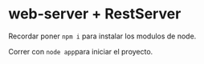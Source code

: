 # web-server + RestServer
Recordar poner ```npm i``` para instalar los modulos de node.

Correr con ```node app```para iniciar el proyecto.
